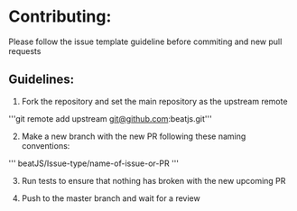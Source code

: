 
# Contributing:


Please follow the issue template guideline before commiting and new pull requests

## Guidelines:

1. Fork the repository and set the main repository as the upstream remote

'''git remote add upstream git@github.com:beatjs.git'''

2. Make a new branch with the new PR following these naming conventions:

'''
beatJS/Issue-type/name-of-issue-or-PR
'''

3. Run tests to ensure that nothing has broken with the new upcoming PR

4. Push to the master branch and wait for a review


